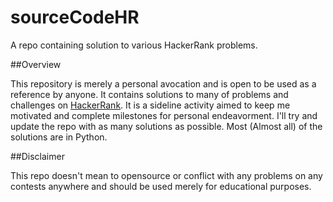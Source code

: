 # sourceCodeHR
A repo containing solution to various HackerRank problems.


##Overview

This repository is merely a personal avocation and is open to be used as a reference by anyone. It contains solutions to many of problems and challenges on [HackerRank](https://www.hackerrank.com/dashboard). It is a sideline activity aimed to keep me motivated and complete milestones for personal endeavorment. I'll try and update the repo with as many solutions as possible. Most (Almost all) of the solutions are in Python.

##Disclaimer

This repo doesn't mean to opensource or conflict with any problems on any contests anywhere and should be used merely for educational purposes.
